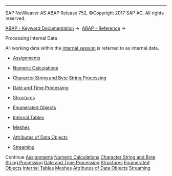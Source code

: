   

* * *

SAP NetWeaver AS ABAP Release 752, ©Copyright 2017 SAP AG. All rights reserved.

[ABAP - Keyword Documentation](https://help.sap.com/doc/abapdocu_752_index_htm/7.52/en-US/abenabap.htm) →  [ABAP - Reference](https://help.sap.com/doc/abapdocu_752_index_htm/7.52/en-US/abenabap_reference.htm) → 

Processing Internal Data

All working data within the [internal session](https://help.sap.com/doc/abapdocu_752_index_htm/7.52/en-US/abeninternal_session_glosry.htm "Glossary Entry") is referred to as internal data.

-   [Assignments](https://help.sap.com/doc/abapdocu_752_index_htm/7.52/en-US/abenvalue_assignments.htm)

-   [Numeric Calculations](https://help.sap.com/doc/abapdocu_752_index_htm/7.52/en-US/abencompute_expressions.htm)

-   [Character String and Byte String Processing](https://help.sap.com/doc/abapdocu_752_index_htm/7.52/en-US/abenabap_data_string.htm)

-   [Date and Time Processing](https://help.sap.com/doc/abapdocu_752_index_htm/7.52/en-US/abendate_time_processing.htm)

-   [Structures](https://help.sap.com/doc/abapdocu_752_index_htm/7.52/en-US/abendata_objects_structure.htm)

-   [Enumerated Objects](https://help.sap.com/doc/abapdocu_752_index_htm/7.52/en-US/abenenumerated_types_usage.htm)

-   [Internal Tables](https://help.sap.com/doc/abapdocu_752_index_htm/7.52/en-US/abenitab.htm)

-   [Meshes](https://help.sap.com/doc/abapdocu_752_index_htm/7.52/en-US/abenabap_meshes.htm)

-   [Attributes of Data Objects](https://help.sap.com/doc/abapdocu_752_index_htm/7.52/en-US/abendescribe_field.htm)

-   [Streaming](https://help.sap.com/doc/abapdocu_752_index_htm/7.52/en-US/abenstreaming.htm)

Continue
[Assignments](https://help.sap.com/doc/abapdocu_752_index_htm/7.52/en-US/abenvalue_assignments.htm)
[Numeric Calculations](https://help.sap.com/doc/abapdocu_752_index_htm/7.52/en-US/abencompute_expressions.htm)
[Character String and Byte String Processing](https://help.sap.com/doc/abapdocu_752_index_htm/7.52/en-US/abenabap_data_string.htm)
[Date and Time Processing](https://help.sap.com/doc/abapdocu_752_index_htm/7.52/en-US/abendate_time_processing.htm)
[Structures](https://help.sap.com/doc/abapdocu_752_index_htm/7.52/en-US/abendata_objects_structure.htm)
[Enumerated Objects](https://help.sap.com/doc/abapdocu_752_index_htm/7.52/en-US/abenenumerated_types_usage.htm)
[Internal Tables](https://help.sap.com/doc/abapdocu_752_index_htm/7.52/en-US/abenitab.htm)
[Meshes](https://help.sap.com/doc/abapdocu_752_index_htm/7.52/en-US/abenabap_meshes.htm)
[Attributes of Data Objects](https://help.sap.com/doc/abapdocu_752_index_htm/7.52/en-US/abendescribe_field.htm)
[Streaming](https://help.sap.com/doc/abapdocu_752_index_htm/7.52/en-US/abenstreaming.htm)